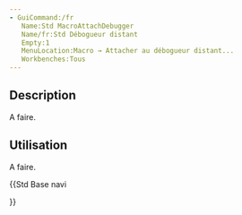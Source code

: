 ```yaml
---
- GuiCommand:/fr
   Name:Std MacroAttachDebugger
   Name/fr:Std Débogueur distant
   Empty:1
   MenuLocation:Macro → Attacher au débogueur distant...
   Workbenches:Tous
---
```


## Description

A faire.

## Utilisation

A faire.





{{Std Base navi

}}  
